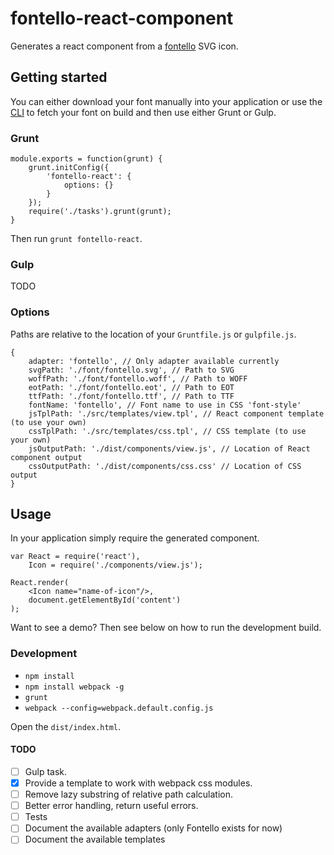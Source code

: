 # fontello-react-component

Generates a react component from a [fontello](http://fontello.com/) SVG icon.


## Getting started

You can either download your font manually into your application or use the 
[CLI](https://github.com/paulyoung/fontello-cli) to fetch your font on build
and then use either Grunt or Gulp.


### Grunt

```
module.exports = function(grunt) {
    grunt.initConfig({
        'fontello-react': {
            options: {}
        }
    });
    require('./tasks').grunt(grunt);
}
```

Then run `grunt fontello-react`.


### Gulp

TODO


### Options

Paths are relative to the location of your `Gruntfile.js` or `gulpfile.js`.

```
{
    adapter: 'fontello', // Only adapter available currently
    svgPath: './font/fontello.svg', // Path to SVG
    woffPath: './font/fontello.woff', // Path to WOFF
    eotPath: './font/fontello.eot', // Path to EOT
    ttfPath: './font/fontello.ttf', // Path to TTF
    fontName: 'fontello', // Font name to use in CSS 'font-style'
    jsTplPath: './src/templates/view.tpl', // React component template (to use your own)
    cssTplPath: './src/templates/css.tpl', // CSS template (to use your own)
    jsOutputPath: './dist/components/view.js', // Location of React component output
    cssOutputPath: './dist/components/css.css' // Location of CSS output
}
```


## Usage

In your application simply require the generated component.

```
var React = require('react'),
    Icon = require('./components/view.js');

React.render(
    <Icon name="name-of-icon"/>,
    document.getElementById('content')
);
```

Want to see a demo? Then see below on how to run the development build.


### Development 
- `npm install`
- `npm install webpack -g`
- `grunt`
- `webpack --config=webpack.default.config.js`

Open the `dist/index.html`.


#### TODO
- [ ] Gulp task.
- [X] Provide a template to work with webpack css modules.
- [ ] Remove lazy substring of relative path calculation.
- [ ] Better error handling, return useful errors.
- [ ] Tests
- [ ] Document the available adapters (only Fontello exists for now)
- [ ] Document the available templates